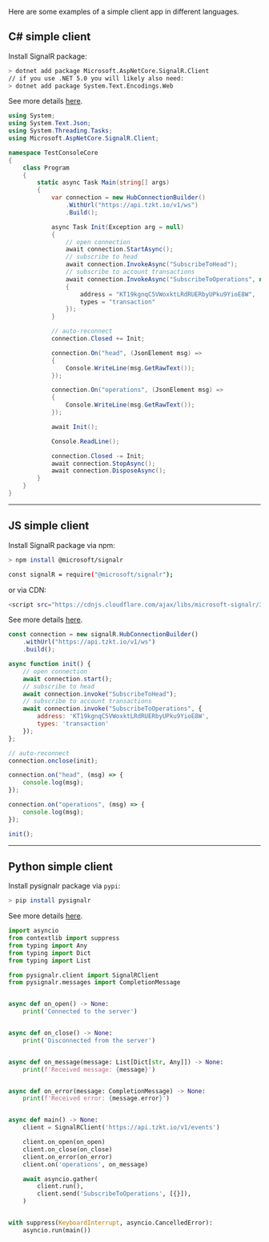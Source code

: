 Here are some examples of a simple client app in different languages.

## C# simple client

Install SignalR package:

````sh
> dotnet add package Microsoft.AspNetCore.SignalR.Client
// if you use .NET 5.0 you will likely also need:
> dotnet add package System.Text.Encodings.Web
````

See more details [here](https://docs.microsoft.com/aspnet/core/tutorials/signalr).

````cs
using System;
using System.Text.Json;
using System.Threading.Tasks;
using Microsoft.AspNetCore.SignalR.Client;

namespace TestConsoleCore
{
    class Program
    {
        static async Task Main(string[] args)
        {
            var connection = new HubConnectionBuilder()
                .WithUrl("https://api.tzkt.io/v1/ws")
                .Build();

            async Task Init(Exception arg = null)
            {
                // open connection
                await connection.StartAsync();
                // subscribe to head
                await connection.InvokeAsync("SubscribeToHead");
                // subscribe to account transactions
                await connection.InvokeAsync("SubscribeToOperations", new
                {
                    address = "KT19kgnqC5VWoxktLRdRUERbyUPku9YioE8W",
                    types = "transaction"
                });
            }

            // auto-reconnect
            connection.Closed += Init;

            connection.On("head", (JsonElement msg) =>
            {
                Console.WriteLine(msg.GetRawText());
            });

            connection.On("operations", (JsonElement msg) =>
            {
                Console.WriteLine(msg.GetRawText());
            });

            await Init();

            Console.ReadLine();

            connection.Closed -= Init;
            await connection.StopAsync();
            await connection.DisposeAsync();
        }
    }
}
````

---

## JS simple client

Install SignalR package via npm:

````sh
> npm install @microsoft/signalr

const signalR = require("@microsoft/signalr");
````

or via CDN:
      
````sh
<script src="https://cdnjs.cloudflare.com/ajax/libs/microsoft-signalr/3.1.7/signalr.min.js"></script>
````

See more details [here](https://docs.microsoft.com/aspnet/core/signalr/javascript-client).

````js
const connection = new signalR.HubConnectionBuilder()
	.withUrl("https://api.tzkt.io/v1/ws")
	.build();

async function init() {
	// open connection
	await connection.start();
	// subscribe to head
	await connection.invoke("SubscribeToHead");
	// subscribe to account transactions
	await connection.invoke("SubscribeToOperations", {
		address: 'KT19kgnqC5VWoxktLRdRUERbyUPku9YioE8W',
		types: 'transaction'
	});
};

// auto-reconnect
connection.onclose(init);

connection.on("head", (msg) => {
	console.log(msg);			
});

connection.on("operations", (msg) => {
	console.log(msg);			
});

init();
````

---

## Python simple client

Install pysignalr package via `pypi`:

````sh
> pip install pysignalr
````

See more details [here](https://github.com/baking-bad/pysignalr).

````python
import asyncio
from contextlib import suppress
from typing import Any
from typing import Dict
from typing import List

from pysignalr.client import SignalRClient
from pysignalr.messages import CompletionMessage


async def on_open() -> None:
    print('Connected to the server')


async def on_close() -> None:
    print('Disconnected from the server')


async def on_message(message: List[Dict[str, Any]]) -> None:
    print(f'Received message: {message}')


async def on_error(message: CompletionMessage) -> None:
    print(f'Received error: {message.error}')


async def main() -> None:
    client = SignalRClient('https://api.tzkt.io/v1/events')

    client.on_open(on_open)
    client.on_close(on_close)
    client.on_error(on_error)
    client.on('operations', on_message)

    await asyncio.gather(
        client.run(),
        client.send('SubscribeToOperations', [{}]),
    )


with suppress(KeyboardInterrupt, asyncio.CancelledError):
    asyncio.run(main())
````
